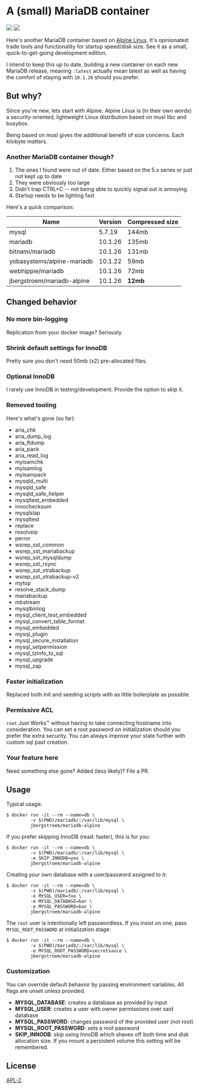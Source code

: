 # A (small) MariaDB container

[![](https://images.microbadger.com/badges/version/jbergstroem/mariadb-alpine.svg)](https://microbadger.com/images/jbergstroem/mariadb-alpine) [![](https://images.microbadger.com/badges/image/jbergstroem/mariadb-alpine.svg)](https://microbadger.com/images/jbergstroem/mariadb-alpine) 

Here's another MariaDB container based on [Alpine Linux][1]. It's opinionated: trade tools and functionality for startup speed/disk size. See it as a small, quick-to-get-going development edition.

I intend to keep this up to date, building a new container on each new MariaDB release, meaning `:latest` actually mean latest as well as having the comfort of staying with `10.1.26` should you prefer.

[1]: https://alpinelinux.org


## But why?

Since you're new, lets start with Alpine. Alpine Linux is (in their own words) a security-oriented, lightweight Linux distribution based on musl libc and busybox.

Being based on musl gives the additional benefit of size concerns. Each kilobyte matters.

### Another MariaDB container though?

1.  The ones I found were out of date. Either based on the 5.x series or just not kept up to date
2.  They were obviously too large
3.  Didn't trap CTRL+C -- not being able to quickly signal out is annoying.
4.  Startup needs to be lighting fast

Here's a quick comparison:

| Name                       | Version | Compressed size |
| -------------------------- | ------- | --------------- |
| mysql                      | 5.7.19  | 144mb           |
| mariadb                    | 10.1.26 | 135mb           |
| bitnami/mariadb            | 10.1.26 | 131mb           |
| yobasystems/alpine-mariadb | 10.1.22 | 59mb            |
| webhippie/mariadb          | 10.1.26 | 72mb            |
| jbergstroem/mariadb-alpine | 10.1.26 | **12mb**        |


## Changed behavior

### No more bin-logging

Replication from your docker image? Seriously.

### Shrink default settings for InnoDB

Pretty sure you don't need 50mb (x2) pre-allocated files.

### Optional InnoDB

I rarely use InnoDB in testing/development. Provide the option to skip it.

### Removed tooling

Here's what's gone (so far):
-   aria_chk
-   aria_dump_log
-   aria_ftdump
-   aria_pack
-   aria_read_log
-   myisamchk
-   myisamlog
-   myisampack
-   mysqld_multi
-   mysqld_safe
-   mysqld_safe_helper
-   mysqltest_embedded
-   innochecksum
-   mysqlslap
-   mysqltest
-   replace
-   resolveip
-   perror
-   wsrep_sst_common
-   wsrep_sst_mariabackup
-   wsrep_sst_mysqldump
-   wsrep_sst_rsync
-   wsrep_sst_xtrabackup
-   wsrep_sst_xtrabackup-v2
-   mytop
-   resolve_stack_dump
-   mariabackup
-   mbstream
-   mysqlbinlog
-   mysql_client_test_embedded
-   mysql_convert_table_format
-   mysql_embedded
-   mysql_plugin
-   mysql_secure_installation
-   mysql_setpermission
-   mysql_tzinfo_to_sql
-   mysql_upgrade
-   mysql_zap

### Faster initialization

Replaced both init and seeding scripts with as little boilerplate as possible.

### Permissive ACL

`root` Just Works™️ without having to take connecting hostname into consideration. You can set a root password on initialization should you prefer the extra security. You can always improve your state further with custom sql past creation.

### Your feature here

Need something else gone? Added (less likely)? File a PR.


## Usage

Typical usage:
```console
$ docker run -it --rm --name=db \
         -v $(PWD)/mariadb/:/var/lib/mysql \
         jbergstroem/mariadb-alpine
```

If you prefer skipping InnoDB (read: faster), this is for you:
```console
$ docker run -it --rm --name=db \
         -v $(PWD)/mariadb/:/var/lib/mysql \
         -e SKIP_INNODB=yes \
         jbergstroem/mariadb-alpine
```

Creating your own database with a user/password assigned to it:
```console
$ docker run -it --rm --name=db \
         -v $(PWD)/mariadb/:/var/lib/mysql \
         -e MYSQL_USER=foo \
         -e MYSQL_DATABASE=bar \
         -e MYSQL_PASSWORD=baz \
         jbergstroem/mariadb-alpine
```

The `root` user is intentionally left passwordless. If you insist on one, pass `MYSQL_ROOT_PASSWORD` at initialization stage:
```console
$ docker run -it --rm --name=db \
         -v $(PWD)/mariadb/:/var/lib/mysql \
         -e MYSQL_ROOT_PASSWORD=secretsauce \
         jbergstroem/mariadb-alpine
```

### Customization

You can override default behavior by passing environment variables. All flags
are unset unless provided.

-   **MYSQL_DATABASE**: creates a database as provided by input
-   **MYSQL_USER**: creates a user with owner permissions over said database
-   **MYSQL_PASSWORD**: changes password of the provided user (not root)
-   **MYSQL_ROOT_PASSWORD**: sets a root password
-   **SKIP_INNODB**: skip using InnoDB which shaves off both time and
                     disk allocation size. If you mount a persistent volume 
                     this setting will be remembered.


## License

[APL-2](./LICENSE).

